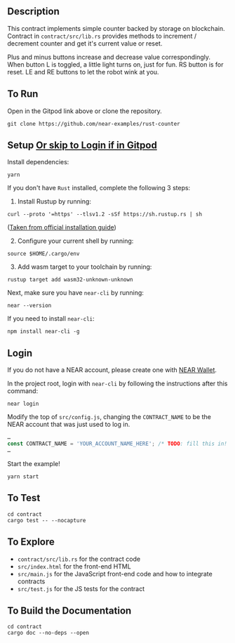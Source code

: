 ## Description

This contract implements simple counter backed by storage on blockchain.
Contract in `contract/src/lib.rs` provides methods to increment / decrement counter and get it's current value or reset.

Plus and minus buttons increase and decrease value correspondingly. When button L is toggled, a little light turns on, just for fun. RS button is for reset. LE and RE buttons to let the robot wink at you.

## To Run
Open in the Gitpod link above or clone the repository.

```
git clone https://github.com/near-examples/rust-counter
```


## Setup [Or skip to Login if in Gitpod](#login)
Install dependencies:

```
yarn
```

If you don't have `Rust` installed, complete the following 3 steps:

1) Install Rustup by running:

```
curl --proto '=https' --tlsv1.2 -sSf https://sh.rustup.rs | sh
```

([Taken from official installation guide](https://www.rust-lang.org/tools/install))

2) Configure your current shell by running:

```
source $HOME/.cargo/env
```

3) Add wasm target to your toolchain by running:

```
rustup target add wasm32-unknown-unknown
```

Next, make sure you have `near-cli` by running:

```
near --version
```

If you need to install `near-cli`:

```
npm install near-cli -g
```

## Login
If you do not have a NEAR account, please create one with [NEAR Wallet](https://wallet.testnet.near.org).

In the project root, login with `near-cli` by following the instructions after this command:

```
near login
```

Modify the top of `src/config.js`, changing the `CONTRACT_NAME` to be the NEAR account that was just used to log in.

```javascript
…
const CONTRACT_NAME = 'YOUR_ACCOUNT_NAME_HERE'; /* TODO: fill this in! */
…
```

Start the example!

```
yarn start
```

## To Test

```
cd contract
cargo test -- --nocapture
```

## To Explore

- `contract/src/lib.rs` for the contract code
- `src/index.html` for the front-end HTML
- `src/main.js` for the JavaScript front-end code and how to integrate contracts
- `src/test.js` for the JS tests for the contract

## To Build the Documentation

```
cd contract
cargo doc --no-deps --open
```
